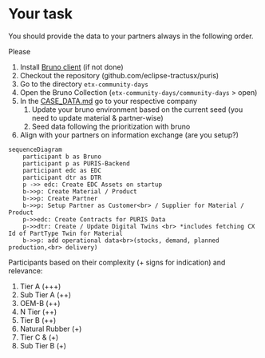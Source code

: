 # Your task

You should provide the data to your partners always in the following order.

Please

1. Install [Bruno client](https://www.usebruno.com/downloads) (if not done)
2. Checkout the repository (github.com/eclipse-tractusx/puris)
3. Go to the directory `etx-community-days`
4. Open the Bruno Collection (`etx-community-days/community-days` > open)
5. In the [CASE_DATA.md](./CASE_DATA.md) go to your respective company
    1. Update your bruno environment based on the current seed (you need to update material & partner-wise)
    2. Seed data following the prioritization with bruno
6. Align with your partners on information exchange (are you setup?)

```mermaid
sequenceDiagram
    participant b as Bruno
    participant p as PURIS-Backend
    participant edc as EDC
    participant dtr as DTR
    p ->> edc: Create EDC Assets on startup 
    b->>p: Create Material / Product
    b->>p: Create Partner
    b->>p: Setup Partner as Customer<br> / Supplier for Material / Product
    p->>edc: Create Contracts for PURIS Data
    p->>dtr: Create / Update Digital Twins <br> *includes fetching CX Id of PartType Twin for Material
    b->>p: add operational data<br>(stocks, demand, planned production,<br> delivery)
```

Participants based on their complexity (+ signs for indication) and relevance:

1. Tier A (+++)
2. Sub Tier A (++)
3. OEM-B (++)
4. N Tier (++)
5. Tier B (++)
6. Natural Rubber (+)
7. Tier C & (+)
8. Sub Tier B (+)
